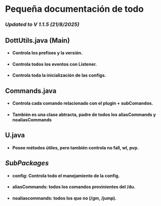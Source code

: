 # Pequeña documentación de todo
### _Updated to V 1.1.5 (21/8/2025)_

## DottUtils.java (Main)
- #### Controla los prefixes y la versión.
- #### Controla todos los eventos con Listener.
- #### Controla toda la <b>inicialización</b> de las configs.

## Commands.java
- #### Controla cada comando relacionado con el plugin + subComandos.
- #### También es una clase abtracta, padre de todos los aliasCommands y noaliasCommands

## U.java
- #### Posee métodos útiles, pero también controla no fall, wl, pvp.


## _SubPackages_
- #### config: Controla todo el manejamiento de la config.
- #### aliasCommands: todos los comandos provinientes del /du.
- #### noaliascommands: todos los que no (/gm, /jump).